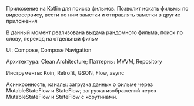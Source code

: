 Приложение на Kotlin для поиска фильмов. Позволит искать фильмы по видеосервису, вести по ним заметки и отправлять заметки в другие приложения

В данный момент реализована выдача рандомного фильма, поиск по слову, переход на отдельный фильм

UI: Compose, Compose Navigation

Архитектура: Clean Architecture; Паттерны: MVVM, Repository

Инструменты: Koin, Retrofit, GSON, Flow, async

Асинхронность, каналы: загрузка данных о фильме через MutableStateFlow и StateFlow; загрузка изображений через MutableStateFlow и StateFlow с корутинами.